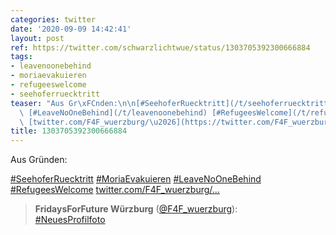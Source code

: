 ```yaml
---
categories: twitter
date: '2020-09-09 14:42:41'
layout: post
ref: https://twitter.com/schwarzlichtwue/status/1303705392300666884
tags:
- leavenoonebehind
- moriaevakuieren
- refugeeswelcome
- seehoferruecktritt
teaser: "Aus Gr\xFCnden:\n\n[#SeehoferRuecktritt](/t/seehoferruecktritt) [#MoriaEvakuieren](/t/moriaevakuieren)\
  \ [#LeaveNoOneBehind](/t/leavenoonebehind) [#RefugeesWelcome](/t/refugeeswelcome)\
  \ [twitter.com/F4F_wuerzburg/\u2026](https://twitter.com/F4F_wuerzburg/status/1303704954792800258)"
title: 1303705392300666884
---
```

Aus Gründen:

[#SeehoferRuecktritt](/t/seehoferruecktritt) [#MoriaEvakuieren](/t/moriaevakuieren) [#LeaveNoOneBehind](/t/leavenoonebehind) [#RefugeesWelcome](/t/refugeeswelcome) [twitter.com/F4F_wuerzburg/…](https://twitter.com/F4F_wuerzburg/status/1303704954792800258)
> <b>FridaysForFuture Würzburg</b> ([@F4F_wuerzburg](https://twitter.com/F4F_wuerzburg)):  
>[#NeuesProfilfoto](/t/neuesprofilfoto)   

